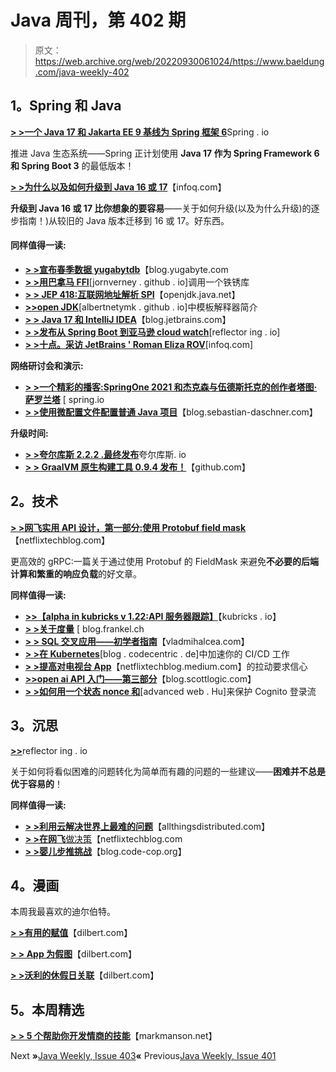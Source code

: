 # Java 周刊，第 402 期

> 原文：<https://web.archive.org/web/20220930061024/https://www.baeldung.com/java-weekly-402>

## 1。Spring 和 Java

[**> >一个 Java 17 和 Jakarta EE 9 基线为 Spring 框架 6**](https://web.archive.org/web/20221208143856/https://spring.io/blog/2021/09/02/a-java-17-and-jakarta-ee-9-baseline-for-spring-framework-6)Spring . io

推进 Java 生态系统——Spring 正计划使用 **Java 17 作为 Spring Framework 6 和 Spring Boot 3** 的最低版本！

[**> >为什么以及如何升级到 Java 16 或 17**](https://web.archive.org/web/20221208143856/https://www.infoq.com/articles/why-how-upgrade-java17)【infoq.com】

**升级到 Java 16 或 17 比你想象的要容易**——关于如何升级(以及为什么升级)的逐步指南！)从较旧的 Java 版本迁移到 16 或 17。好东西。

#### 同样值得一读:

*   [**> >宣布春季数据 yugabytdb**](https://web.archive.org/web/20221208143856/https://blog.yugabyte.com/announcing-spring-data-yugabytedb/)【blog.yugabyte.com
*   [**> >用巴拿马 FFI**](https://web.archive.org/web/20221208143856/https://jornvernee.github.io/rust/panama-ffi/2021/09/03/rust-panama-helloworld.html)[jornverney . github . io]调用一个铁锈库
*   [**> > JEP 418:互联网地址解析 SPI**](https://web.archive.org/web/20221208143856/https://openjdk.java.net/jeps/418)【openjdk.java.net】
*   [**>>open JDK**](https://web.archive.org/web/20221208143856/https://albertnetymk.github.io/2021/08/03/template_interpreter/)[albertnetymk . github . io]中模板解释器简介
*   [**> > Java 17 和 IntelliJ IDEA**](https://web.archive.org/web/20221208143856/https://blog.jetbrains.com/idea/2021/09/java-17-and-intellij-idea/)【blog.jetbrains.com】
*   [**> >发布从 Spring Boot 到亚马逊 cloud watch**](https://web.archive.org/web/20221208143856/https://reflectoring.io/spring-aws-cloudwatch/)[reflector ing . io]
*   [**> >十点。采访 JetBrains ' Roman Eliza ROV**](https://web.archive.org/web/20221208143856/https://www.infoq.com/articles/kotlin-ten-years-qa/)[infoq.com]

**网络研讨会和演示:**

*   [**> >一个精彩的播客:SpringOne 2021 和杰克森与伍德斯托克的创作者塔图·萨罗兰塔**](https://web.archive.org/web/20221208143856/https://spring.io/blog/2021/09/02/a-bootiful-podcast-springone-2021-and-jackson-and-woodstox-creator-tatu-saloranta) [ spring.io
*   [**> >使用微配置文件配置普通 Java 项目**](https://web.archive.org/web/20221208143856/https://blog.sebastian-daschner.com/entries/microprofile-config-plain-java)【blog.sebastian-daschner.com】

**升级时间:**

*   [**> >夸尔库斯 2.2.2 .最终发布**](https://web.archive.org/web/20221208143856/https://quarkus.io/blog/quarkus-2-2-2-final-released/)夸尔库斯. io
*   [**> > GraalVM 原生构建工具 0.9.4 发布！**](https://web.archive.org/web/20221208143856/https://github.com/graalvm/native-build-tools/releases/tag/0.9.4)【github.com】

## 2。技术

[**> >网飞实用 API 设计，第一部分:使用 Protobuf field mask**](https://web.archive.org/web/20221208143856/https://netflixtechblog.com/practical-api-design-at-netflix-part-1-using-protobuf-fieldmask-35cfdc606518)【netflixtechblog.com】

更高效的 gRPC:一篇关于通过使用 Protobuf 的 FieldMask 来避免**不必要的后端计算和繁重的响应负载**的好文章。

**同样值得一读:**

*   [**>>【alpha in kubricks v 1.22:API 服务器跟踪】**](https://web.archive.org/web/20221208143856/https://kubernetes.io/blog/2021/09/03/api-server-tracing/)【kubricks . io】
*   [**> >关于度量**](https://web.archive.org/web/20221208143856/https://blog.frankel.ch/metrics/) [ blog.frankel.ch
*   [**> > SQL 交叉应用——初学者指南**](https://web.archive.org/web/20221208143856/https://vladmihalcea.com/sql-cross-apply/)【vladmihalcea.com】
*   [**> >在 Kubernetes**](https://web.archive.org/web/20221208143856/https://blog.codecentric.de/en/2021/09/ci-cd-jobs-speed-up-in-kubernetes/)[blog . codecentric . de]中加速你的 CI/CD 工作
*   [**> >提高对电视台 App**](https://web.archive.org/web/20221208143856/https://netflixtechblog.medium.com/improving-pull-request-confidence-for-the-netflix-tv-app-b85edb05eb65)【netflixtechblog.medium.com】的拉动要求信心
*   [**>>open ai API 入门——第三部分**](https://web.archive.org/web/20221208143856/https://blog.scottlogic.com/2021/09/02/a-primer-on-the-openai-api-3.html)【blog.scottlogic.com】
*   [**> >如何用一个状态 nonce 和**](https://web.archive.org/web/20221208143856/https://advancedweb.hu/how-to-secure-the-cognito-login-flow-with-a-state-nonce-and-pkce/)[advanced web . Hu]来保护 Cognito 登录流

## 3。沉思

[**>>**](https://web.archive.org/web/20221208143856/https://reflectoring.io/make-it-easy/)reflector ing . io

关于如何将看似困难的问题转化为简单而有趣的问题的一些建议——**困难并不总是优于容易的**！

**同样值得一读:**

*   [**> >利用云解决世界上最难的问题**](https://web.archive.org/web/20221208143856/https://www.allthingsdistributed.com/2021/09/using-aws-to-solve-the-world-hardest-problems.html)【allthingsdistributed.com】
*   [**> >在网飞**做决策](https://web.archive.org/web/20221208143856/https://netflixtechblog.com/decision-making-at-netflix-33065fa06481)【netflixtechblog.com
*   [**> >婴儿步推挑战**](https://web.archive.org/web/20221208143856/http://blog.code-cop.org/2021/09/baby-steps-push-challenge.html)【blog.code-cop.org】

## 4。漫画

本周我最喜欢的迪尔伯特。

[**> >有用的赋值**](https://web.archive.org/web/20221208143856/https://dilbert.com/strip/2021-09-09)【dilbert.com】

[**> > App 为假图**](https://web.archive.org/web/20221208143856/https://dilbert.com/strip/2021-09-07)【dilbert.com】

[**> >沃利的休假日关联**](https://web.archive.org/web/20221208143856/https://dilbert.com/strip/2021-09-06)【dilbert.com】

## 5。本周精选

**[> > 5 个帮助你开发情商的技能](https://web.archive.org/web/20221208143856/https://markmanson.net/emotional-intelligence)**【markmanson.net】

Next **»**[Java Weekly, Issue 403](/web/20221208143856/https://www.baeldung.com/java-weekly-403)**«** Previous[Java Weekly, Issue 401](/web/20221208143856/https://www.baeldung.com/java-weekly-401)